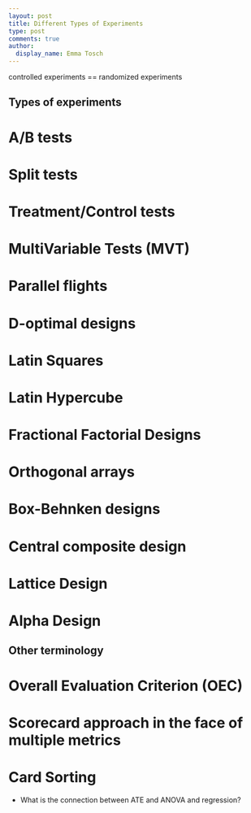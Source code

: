 ```yaml
---
layout: post
title: Different Types of Experiments
type: post
comments: true
author:
  display_name: Emma Tosch
---
```


controlled experiments == randomized experiments

## Types of experiments

# A/B tests

# Split tests

# Treatment/Control tests

# MultiVariable Tests (MVT)

# Parallel flights

# D-optimal designs

# Latin Squares

# Latin Hypercube

# Fractional Factorial Designs

# Orthogonal arrays

# Box-Behnken designs

# Central composite design

# Lattice Design

# Alpha Design


## Other terminology

# Overall Evaluation Criterion (OEC)

# Scorecard approach in the face of multiple metrics

# Card Sorting


* What is the connection between ATE and ANOVA and regression?
